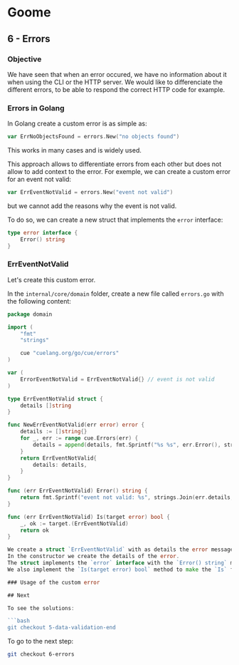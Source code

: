 # Goome

## 6 - Errors

### Objective

We have seen that when an error occured, we have no information about it when using the CLI or the HTTP server.
We would like to differenciate the different errors, to be able to respond the correct HTTP code for example.

### Errors in Golang

In Golang create a custom error is as simple as:

```go
var ErrNoObjectsFound = errors.New("no objects found")
```

This works in many cases and is widely used.

This approach allows to differentiate errors from each other but does not allow to add context to the error.
For exemple, we can create a custom error for an event not valid:

```go
var ErrEventNotValid = errors.New("event not valid")
```

but we cannot add the reasons why the event is not valid.

To do so, we can create a new struct that implements the `error` interface:

```go
type error interface {
	Error() string
}
```

### ErrEventNotValid

Let's create this custom error.

In the `internal/core/domain` folder, create a new file called `errors.go` with the following content:

```go
package domain

import (
	"fmt"
	"strings"

	cue "cuelang.org/go/cue/errors"
)

var (
	ErrorEventNotValid = ErrEventNotValid{} // event is not valid
)

type ErrEventNotValid struct {
	details []string
}

func NewErrEventNotValid(err error) error {
	details := []string{}
	for _, err := range cue.Errors(err) {
		details = append(details, fmt.Sprintf("%s %s", err.Error(), strings.Join(err.Path(), "/")))
	}
	return ErrEventNotValid{
		details: details,
	}
}

func (err ErrEventNotValid) Error() string {
	return fmt.Sprintf("event not valid: %s", strings.Join(err.details, ", "))
}

func (err ErrEventNotValid) Is(target error) bool {
	_, ok := target.(ErrEventNotValid)
	return ok
}

We create a struct `ErrEventNotValid` with as details the error message coming from the CUE validation.
In the constructor we create the details of the error.
The struct implements the `error` interface with the `Error() string` method.
We also implement the `Is(target error) bool` method to make the `Is` function from the `errors` standard package working (see [doc](https://pkg.go.dev/errors#Is) for details).

### Usage of the custom error

## Next

To see the solutions:

```bash
git checkout 5-data-validation-end
```

To go to the next step:

```bash
git checkout 6-errors
```
